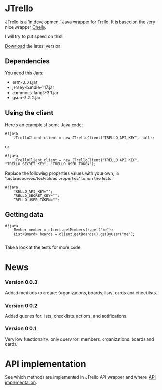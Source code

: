 # JTrello

JTrello is a 'in development' Java wrapper for Trello. It is based on the very nice wrapper [Chello](https://bitbucket.org/mrshrinkray/chello/wiki/Home/).

I will try to put speed on this!

[Download](https://bitbucket.org/asommariva/jtrello/downloads) the latest version.

## Dependencies

You need this Jars:

* asm-3.3.1.jar
* jersey-bundle-1.17.jar
* commons-lang3-3.1.jar
* gson-2.2.2.jar

## Using the client

Here's an example of some Java code:

```
#!java
    JTrelloClient client = new JTrelloClient("TRELLO_API_KEY", null);
```

or 

```
#!java
    JTrelloClient client = new JTrelloClient("TRELLO_API_KEY", "TRELLO_SECRET_KEY", "TRELLO_USER_TOKEN");
```

Replace the following properties values with your own, in 'test/resources/testvalues.properties' to run the tests:

```
#!java
    TRELLO_API_KEY="";
    TRELLO_SECRET_KEY="";
    TRELLO_USER_TOKEN="";

```

## Getting data

```
#!java
    Member member = client.getMembers().get("me");
    List<Board> boards = client.getBoards().getByUser("me");
    
```

Take a look at the tests for more code.


# News

### Version 0.0.3

Added methods to create: Organizations, boards, lists, cards and checklists.

### Version 0.0.2

Added queries for: lists, checklists, actions, and notifications.

### Version 0.0.1

Very low functionality, only query for: members, organizations, boards and cards.

# API implementation

See which methods are implemented in JTrello API wrapper and where: [API implementation](/API.md).
